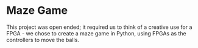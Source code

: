 # Maze Game
This project was open ended; it required us to think of a creative use for a FPGA - we chose to create a maze game in Python, using FPGAs as the controllers to move the balls.
